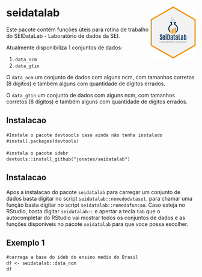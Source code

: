 # seidatalab <a href='https://seidatalab.github.io/'><img src="https://raw.githubusercontent.com/jonates/seidatalab/main/seidatalab_hexagonal_stick.png" align="right" width="120.216" height="139"/></a>

Este pacote contém funções úteis para rotina de trabalho do SEIDataLab - Laboratório de dados da SEI.

Atualmente disponibiliza 1 conjuntos de dados:

1.  `data_ncm`
1.  `data_gtin`

O `data_ncm` um conjunto de dados com alguns ncm, com tamanhos corretos (8 dígitos) e também alguns com quantidade de dígitos errados.

O `data_gtin` um conjunto de dados com alguns ncm, com tamanhos corretos (8 dígitos) e também alguns com quantidade de dígitos errados.

## Instalacao

``` {.r}
#Instale o pacote devtoools caso ainda não tenha instalado
#install.packages(devtools)

#instala o pacote idebr
devtools::install_github("jonates/seidatalab")
```
## Instalacao
Apos a instalacao do pacote `seidatalab` para carregar um conjunto de dados basta digitar no script `seidatalab::nomedodataset`. para chamar uma função basta digitar no script `seidatalab::nomedafuncao`. Caso esteja no RStudio, basta digitar `seidatalab::` e apertar a tecla `tab` que o autocompletar do RStudio vai mostrar todos os conjuntos de dados e as funções disponiveis no pacote `seidatalab` para que voce possa escolher.

## Exemplo 1

``` {.r}
#carrega a base do ideb do ensino médio do Brasil
df <- seidatalab::data_ncm
df
```
